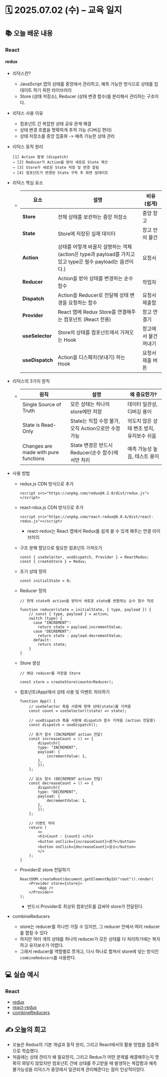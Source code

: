 # 🗓️ 2025.07.02 (수) – 교육 일지

## 📚 오늘 배운 내용

### React

#### redux

- 리덕스란?
  - JavaScript 앱의 상태를 중앙에서 관리하고, 예측 가능한 방식으로 상태를 업데이트 하기 위한 라이브러리
  - Store (상태 저장소), Reducer (상태 변경 함수)를 분리해서 관리하는 구조이다.
- 리덕스 사용 이유
  - 컴포넌트 간 복잡한 상태 공유 문제 해결
  - 상태 변경 흐름을 명확하게 추적 가능 (디버깅 편리)
  - 상태 저장소를 중앙 집중화 -> 예측 가능한 상태 관리
- 리덕스 동작 원리
  ```
  [1] Action 발생 (dispatch)
  → [2] Reducer가 Action을 받아 새로운 State 계산
  → [3] Store가 새로운 State 저장 및 변경 알림
  → [4] 컴포넌트가 변경된 State 구독 후 화면 업데이트
  ```
- 리덕스 핵심 요소

  - | 요소            | 설명                                                                                                       | 비유 (쉽게)          |
    | --------------- | ---------------------------------------------------------------------------------------------------------- | -------------------- |
    | **Store**       | 전체 상태를 보관하는 중앙 저장소                                                                           | 중앙 창고            |
    | **State**       | Store에 저장된 실제 데이터                                                                                 | 창고 안의 물건       |
    | **Action**      | 상태를 어떻게 바꿀지 설명하는 객체 (action은 type과 payload를 가지고 있고 type은 필수 payload는 옵션이다.) | 요청서               |
    | **Reducer**     | Action을 받아 상태를 변경하는 순수 함수                                                                    | 작업자               |
    | **Dispatch**    | Action을 Reducer로 전달해 상태 변경을 요청하는 함수                                                        | 요청서 제출함        |
    | **Provider**    | React 앱에 Redux Store를 연결해주는 컴포넌트 (React 전용)                                                  | 창고 연결기          |
    | **useSelector** | Store의 상태를 컴포넌트에서 가져오는 Hook                                                                  | 창고에서 물건 꺼내기 |
    | **useDispatch** | Action을 디스패치(보내기) 하는 Hook                                                                        | 요청서 제출 버튼     |

- 리덕스의 3가지 원칙
  - | 원칙                                 | 설명                                                | 왜 중요한가?                              |
    | ------------------------------------ | --------------------------------------------------- | ----------------------------------------- |
    | Single Source of Truth               | 모든 상태는 하나의 store에만 저장                   | 데이터 일관성, 디버깅 용이                |
    | State is Read-Only                   | State는 직접 수정 불가, 오직 Action으로만 수정 가능 | 의도치 않은 상태 변조 방지, 유지보수 쉬움 |
    | Changes are made with pure functions | State 변경은 반드시 Reducer(순수 함수)에서만 처리   | 예측 가능성 높음, 테스트 용이             |
- 사용 방법

  - redux.js CDN 방식으로 추가
    ```
    <script src="https://unpkg.com/redux@4.2.0/dist/redux.js"></script>
    ```
  - react-rdux.js CDN 방식으로 추가
    ```
    <script src="https://unpkg.com/react-redux@8.0.4/dist/react-redux.js"></script>
    ```
    - react-redux는 React 앱에서 Redux를 쉽게 쓸 수 있게 해주는 연결 라이브러리
  - 구조 분해 할당으로 필요한 컴포넌트 가져오기
    ```
    const { useSelector, useDispatch, Provider } = ReactRedux;
    const { createStore } = Redux;
    ```
  - 초기 상태 정의
    ```
    const initialState = 0;
    ```
  - Reducer 정의

    ```
    // 현재 state와 action을 받아서 새로운 state를 반환하는 순수 함수 작성

    function reducer(state = initialState, { type, payload }) {
        // const { type, payload } = action;
        switch (type) {
          case "INCREMENT":
            return state + payload.incrementValue;
          case "DECREMENT":
            return state - payload.decrementValue;
          default:
            return state;
        }
    }
    ```

  - Store 생성

    ```
    // 해당 reducer를 저장할 Store

    const store = createStore(counterReducer);
    ```

  - 컴포넌트(App)에서 상태 사용 및 이벤트 처리하기

    ```
    function App() {
        // useSelector 훅을 사용해 현재 상태(state)를 가져옴
        const count = useSelector((state) => state);

        // useDispatch 훅을 사용해 dispatch 함수 가져옴 (action 전달용)
        const dispatch = useDispatch();

        // 증가 함수 (INCREMENT action 전달)
        const increaseCount = () => {
            dispatch({
            type: "INCREMENT",
            payload: {
                incrementValue: 1,
            },
            });
        };

        // 감소 함수 (DECREMENT action 전달)
        const decreaseCount = () => {
            dispatch({
            type: "DECREMENT",
            payload: {
                decrementValue: 1,
            },
            });
        };

        // 이벤트 처리
        return (
            <>
            <h1>Count : {count} </h1>
            <button onClick={increaseCount}>증가</button>
            <button onClick={decreaseCount}>감소</button>
            </>
        );
    }
    ```

  - Provider로 store 전달하기

    ```
    ReactDOM.createRoot(document.getElementById("root")).render(
        <Provider store={store}>
            <App />
        </Provider>
    );
    ```

    - 반드시 Provider로 최상위 컴포넌트를 감싸야 store가 전달된다.

- combineReducers
  - store는 reducer를 하나만 가질 수 있지만, 그 reducer 안에서 여러 reducer를 합칠 수 있다
  - 하지만 여러 개의 상태를 하나의 reducer가 모든 상태를 다 처리하기에는 복자하고 유지보수가 어렵다.
  - 그래서 reducer를 역할별로 쪼개고, 다시 하나로 합쳐서 store에 넣는 방식인 `combineReducers`를 사용한다.

## 💻 실습 예시

### React

- [redux](../13_react/06_redux/01_basic/01_redux-intro.html)
- [react-redux](../13_react/06_redux/01_basic/02_react-redux.html)
- [combineReducers](../13_react/06_redux/01_basic/03_combine-reducers.html)

## ✍️ 오늘의 회고

- 오늘은 Redux의 기본 개념과 동작 원리, 그리고 React에서의 활용 방법을 집중적으로 학습했다.
- 처음에는 상태 관리가 왜 필요한지, 그리고 Redux가 어떤 문제를 해결해주는지 명확히 와닿지 않았지만 컴포넌트 간에 상태를 주고받을 때 발생하는 복잡함과 예측 불가능성을 리덕스가 중앙에서 일관되게 관리해준다는 점이 인상적이었다.
